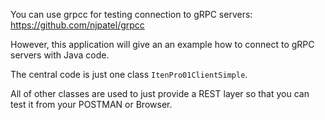 You can use grpcc for testing connection to gRPC servers: https://github.com/njpatel/grpcc

However, this application will give an an example how to connect to gRPC servers with Java code.

The central code is just one class `ItenPro01ClientSimple`.

All of other classes are used to just provide a REST layer so that you can test it from your POSTMAN or Browser.

